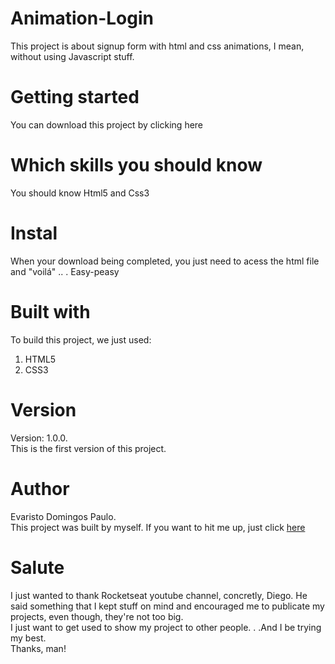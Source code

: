 # Animation-Login
This project is about signup form with html and css animations, I mean, without using Javascript stuff.
# Getting started
You can download this project by clicking here 
# Which skills you should know
You should know Html5 and Css3
# Instal
When your download being completed, you just need to acess the html file and "voilá" .. . Easy-peasy
# Built with
To build this project, we just used:
1. HTML5
2. CSS3
# Version
Version: 1.0.0.<br/>This is the first version of this project.
# Author
Evaristo Domingos Paulo.<br/>
This project was built by myself. If you want to hit me up, just click [here](https://www.facebook.com/evaristodomingospaulo.evaristo)
# Salute
I just wanted to thank Rocketseat youtube channel, concretly, Diego. He said something that I kept stuff on mind and encouraged me to publicate my projects, even though, they're not too big.<br/>
I just want to get used to show my project to other people. . .And I be trying my best.
<br/>Thanks, man!
